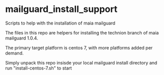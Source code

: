 # mailguard_install_support
Scripts to help with the installation of maia mailguard

The files in this repo are helpers for installing the technion branch of maia mailguard 1.0.4. 

The primary target platform is centos 7, with more platforms added per demand.

Simply unpack this repo insisde your local mailguard install directory and run "install-centos-7.sh" to start

